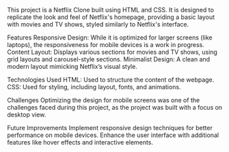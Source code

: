 This project is a Netflix Clone built using HTML and CSS. It is designed to replicate the look and feel of Netflix's homepage, providing a basic layout with movies and TV shows, styled similarly to Netflix's interface.

Features
Responsive Design: While it is optimized for larger screens (like laptops), the responsiveness for mobile devices is a work in progress.
Content Layout: Displays various sections for movies and TV shows, using grid layouts and carousel-style sections.
Minimalist Design: A clean and modern layout mimicking Netflix’s visual style.

Technologies Used
HTML: Used to structure the content of the webpage.
CSS: Used for styling, including layout, fonts, and animations.

Challenges
Optimizing the design for mobile screens was one of the challenges faced during this project, as the project was built with a focus on desktop view.

Future Improvements
Implement responsive design techniques for better performance on mobile devices.
Enhance the user interface with additional features like hover effects and interactive elements.
